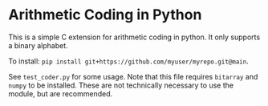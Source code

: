 # Arithmetic Coding in Python

This is a simple C extension for arithmetic coding in python. It only supports a binary alphabet.

To install: `pip install git+https://github.com/myuser/myrepo.git@main`. 

See `test_coder.py` for some usage. Note that this file requires `bitarray` and `numpy` to be installed. These are not technically necessary to use the module, but are recommended.
